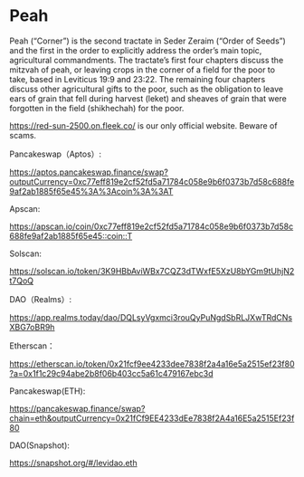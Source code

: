 # Peah
Peah (“Corner”) is the second tractate in Seder Zeraim (“Order of Seeds”) and the first in the order to explicitly address the order’s main topic, agricultural commandments. The tractate’s first four chapters discuss the mitzvah of peah, or leaving crops in the corner of a field for the poor to take, based in Leviticus 19:9 and 23:22. The remaining four chapters discuss other agricultural gifts to the poor, such as the obligation to leave ears of grain that fell during harvest (leket) and sheaves of grain that were forgotten in the field (shikhechah) for the poor.

https://red-sun-2500.on.fleek.co/ is our only official website. Beware of scams.

Pancakeswap（Aptos）:

https://aptos.pancakeswap.finance/swap?outputCurrency=0xc77eff819e2cf52fd5a71784c058e9b6f0373b7d58c688fe9af2ab1885f65e45%3A%3Acoin%3A%3AT

Apscan:

https://apscan.io/coin/0xc77eff819e2cf52fd5a71784c058e9b6f0373b7d58c688fe9af2ab1885f65e45::coin::T

Solscan:

https://solscan.io/token/3K9HBbAviWBx7CQZ3dTWxfE5XzU8bYGm9tUhjN2t7QoQ

DAO（Realms）:

https://app.realms.today/dao/DQLsyVgxmci3rouQyPuNgdSbRLJXwTRdCNsXBG7oBR9h

Etherscan：

https://etherscan.io/token/0x21fcf9ee4233dee7838f2a4a16e5a2515ef23f80?a=0x1f1c29c94abe2b8f06b403cc5a61c479167ebc3d

Pancakeswap(ETH):

https://pancakeswap.finance/swap?chain=eth&outputCurrency=0x21fCf9EE4233dEe7838f2A4a16E5a2515Ef23f80

DAO(Snapshot):

https://snapshot.org/#/levidao.eth
